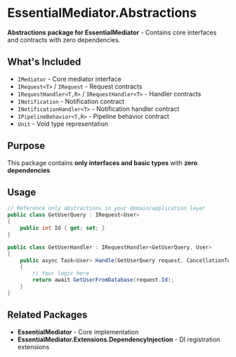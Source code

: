 # EssentialMediator.Abstractions

**Abstractions package for EssentialMediator** - Contains core interfaces and contracts with zero dependencies.

##  What's Included

- `IMediator` - Core mediator interface
- `IRequest<T>` / `IRequest` - Request contracts
- `IRequestHandler<T,R>` / `IRequestHandler<T>` - Handler contracts  
- `INotification` - Notification contract
- `INotificationHandler<T>` - Notification handler contract
- `IPipelineBehavior<T,R>` - Pipeline behavior contract
- `Unit` - Void type representation

##  Purpose

This package contains **only interfaces and basic types** with **zero dependencies**

##  Usage

```csharp
// Reference only abstractions in your domain/application layer
public class GetUserQuery : IRequest<User>
{
    public int Id { get; set; }
}

public class GetUserHandler : IRequestHandler<GetUserQuery, User>
{
    public async Task<User> Handle(GetUserQuery request, CancellationToken cancellationToken)
    {
        // Your logic here
        return await GetUserFromDatabase(request.Id);
    }
}
```

## Related Packages

- **EssentialMediator** - Core implementation
- **EssentialMediator.Extensions.DependencyInjection** - DI registration extensions
